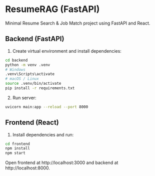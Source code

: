 # ResumeRAG (FastAPI)

Minimal Resume Search & Job Match project using FastAPI and React.

## Backend (FastAPI)
1. Create virtual environment and install dependencies:
```bash
cd backend
python -m venv .venv
# Windows
.venv\Scripts\activate
# macOS / Linux
source .venv/bin/activate
pip install -r requirements.txt
```

2. Run server:
```bash
uvicorn main:app --reload --port 8000
```

## Frontend (React)
1. Install dependencies and run:
```bash
cd frontend
npm install
npm start
```

Open frontend at http://localhost:3000 and backend at http://localhost:8000.

